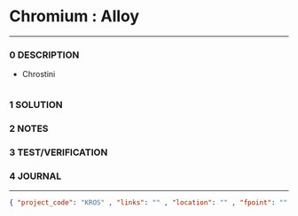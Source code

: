 # Chromium : Alloy
--------------------------------
### 0 DESCRIPTION

- Chrostini

<img alt="" src="https://static.wikia.nocookie.net/utheverse/images/8/85/Chromium_Logo.svg.png"/>

### 1 SOLUTION


### 2 NOTES


### 3 TEST/VERIFICATION


### 4 JOURNAL



--------------------------------
```json
{ "project_code": "KROS" , "links": "" , "location": "" , "fpoint": "" }
```
